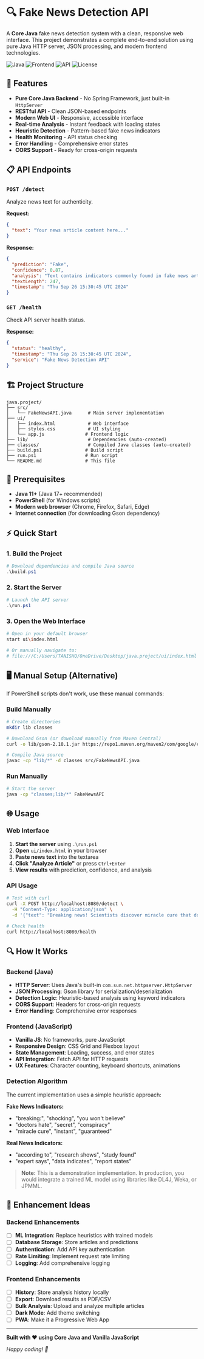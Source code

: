 # 🔍 Fake News Detection API

A **Core Java** fake news detection system with a clean, responsive web interface. This project demonstrates a complete end-to-end solution using pure Java HTTP server, JSON processing, and modern frontend technologies.

![Java](https://img.shields.io/badge/Java-17+-orange.svg)
![Frontend](https://img.shields.io/badge/Frontend-Vanilla%20JS-yellow.svg)
![API](https://img.shields.io/badge/API-REST-blue.svg)
![License](https://img.shields.io/badge/License-MIT-green.svg)

## 🚀 Features

- **Pure Core Java Backend** - No Spring Framework, just built-in `HttpServer`
- **RESTful API** - Clean JSON-based endpoints
- **Modern Web UI** - Responsive, accessible interface
- **Real-time Analysis** - Instant feedback with loading states
- **Heuristic Detection** - Pattern-based fake news indicators
- **Health Monitoring** - API status checking
- **Error Handling** - Comprehensive error states
- **CORS Support** - Ready for cross-origin requests

## 📋 API Endpoints

### `POST /detect`
Analyze news text for authenticity.

**Request:**
```json
{
  "text": "Your news article content here..."
}
```

**Response:**
```json
{
  "prediction": "Fake",
  "confidence": 0.87,
  "analysis": "Text contains indicators commonly found in fake news articles",
  "textLength": 247,
  "timestamp": "Thu Sep 26 15:30:45 UTC 2024"
}
```

### `GET /health`
Check API server health status.

**Response:**
```json
{
  "status": "healthy",
  "timestamp": "Thu Sep 26 15:30:45 UTC 2024",
  "service": "Fake News Detection API"
}
```

## 🏗️ Project Structure

```
java.project/
├── src/
│   └── FakeNewsAPI.java      # Main server implementation
├── ui/
│   ├── index.html            # Web interface
│   ├── styles.css            # UI styling
│   └── app.js               # Frontend logic
├── lib/                      # Dependencies (auto-created)
├── classes/                  # Compiled Java classes (auto-created)
├── build.ps1                # Build script
├── run.ps1                  # Run script
└── README.md                # This file
```

## 🔧 Prerequisites

- **Java 11+** (Java 17+ recommended)
- **PowerShell** (for Windows scripts)
- **Modern web browser** (Chrome, Firefox, Safari, Edge)
- **Internet connection** (for downloading Gson dependency)

## ⚡ Quick Start

### 1. Build the Project
```powershell
# Download dependencies and compile Java source
.\build.ps1
```

### 2. Start the Server
```powershell
# Launch the API server
.\run.ps1
```

### 3. Open the Web Interface
```bash
# Open in your default browser
start ui\index.html

# Or manually navigate to:
# file:///C:/Users/TANISHQ/OneDrive/Desktop/java.project/ui/index.html
```

## 🖥️ Manual Setup (Alternative)

If PowerShell scripts don't work, use these manual commands:

### Build Manually
```bash
# Create directories
mkdir lib classes

# Download Gson (or download manually from Maven Central)
curl -o lib/gson-2.10.1.jar https://repo1.maven.org/maven2/com/google/code/gson/gson/2.10.1/gson-2.10.1.jar

# Compile Java source
javac -cp "lib/*" -d classes src/FakeNewsAPI.java
```

### Run Manually
```bash
# Start the server
java -cp "classes;lib/*" FakeNewsAPI
```

## 🌐 Usage

### Web Interface
1. **Start the server** using `.\run.ps1`
2. **Open** `ui/index.html` in your browser
3. **Paste news text** into the textarea
4. **Click "Analyze Article"** or press `Ctrl+Enter`
5. **View results** with prediction, confidence, and analysis

### API Usage
```bash
# Test with curl
curl -X POST http://localhost:8080/detect \
  -H "Content-Type: application/json" \
  -d '{"text": "Breaking news! Scientists discover miracle cure that doctors hate!"}'

# Check health
curl http://localhost:8080/health
```

## 🔍 How It Works

### Backend (Java)
- **HTTP Server**: Uses Java's built-in `com.sun.net.httpserver.HttpServer`
- **JSON Processing**: Gson library for serialization/deserialization
- **Detection Logic**: Heuristic-based analysis using keyword indicators
- **CORS Support**: Headers for cross-origin requests
- **Error Handling**: Comprehensive error responses

### Frontend (JavaScript)
- **Vanilla JS**: No frameworks, pure JavaScript
- **Responsive Design**: CSS Grid and Flexbox layout
- **State Management**: Loading, success, and error states
- **API Integration**: Fetch API for HTTP requests
- **UX Features**: Character counting, keyboard shortcuts, animations

### Detection Algorithm
The current implementation uses a simple heuristic approach:

**Fake News Indicators:**
- "breaking:", "shocking", "you won't believe"
- "doctors hate", "secret", "conspiracy"
- "miracle cure", "instant", "guaranteed"

**Real News Indicators:**
- "according to", "research shows", "study found"
- "expert says", "data indicates", "report states"

> **Note:** This is a demonstration implementation. In production, you would integrate a trained ML model using libraries like DL4J, Weka, or JPMML.

## 🚀 Enhancement Ideas

### Backend Enhancements
- [ ] **ML Integration**: Replace heuristics with trained models
- [ ] **Database Storage**: Store articles and predictions
- [ ] **Authentication**: Add API key authentication
- [ ] **Rate Limiting**: Implement request rate limiting
- [ ] **Logging**: Add comprehensive logging

### Frontend Enhancements
- [ ] **History**: Store analysis history locally
- [ ] **Export**: Download results as PDF/CSV
- [ ] **Bulk Analysis**: Upload and analyze multiple articles
- [ ] **Dark Mode**: Add theme switching
- [ ] **PWA**: Make it a Progressive Web App

---

**Built with ❤️ using Core Java and Vanilla JavaScript**

*Happy coding! 🚀*
